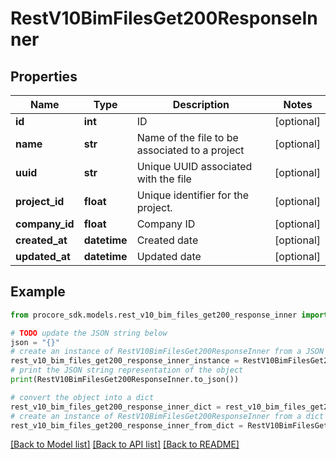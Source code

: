 # RestV10BimFilesGet200ResponseInner


## Properties

Name | Type | Description | Notes
------------ | ------------- | ------------- | -------------
**id** | **int** | ID | [optional] 
**name** | **str** | Name of the file to be associated to a project | [optional] 
**uuid** | **str** | Unique UUID associated with the file | [optional] 
**project_id** | **float** | Unique identifier for the project. | [optional] 
**company_id** | **float** | Company ID | [optional] 
**created_at** | **datetime** | Created date | [optional] 
**updated_at** | **datetime** | Updated date | [optional] 

## Example

```python
from procore_sdk.models.rest_v10_bim_files_get200_response_inner import RestV10BimFilesGet200ResponseInner

# TODO update the JSON string below
json = "{}"
# create an instance of RestV10BimFilesGet200ResponseInner from a JSON string
rest_v10_bim_files_get200_response_inner_instance = RestV10BimFilesGet200ResponseInner.from_json(json)
# print the JSON string representation of the object
print(RestV10BimFilesGet200ResponseInner.to_json())

# convert the object into a dict
rest_v10_bim_files_get200_response_inner_dict = rest_v10_bim_files_get200_response_inner_instance.to_dict()
# create an instance of RestV10BimFilesGet200ResponseInner from a dict
rest_v10_bim_files_get200_response_inner_from_dict = RestV10BimFilesGet200ResponseInner.from_dict(rest_v10_bim_files_get200_response_inner_dict)
```
[[Back to Model list]](../README.md#documentation-for-models) [[Back to API list]](../README.md#documentation-for-api-endpoints) [[Back to README]](../README.md)


